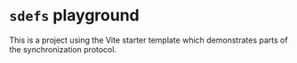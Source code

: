 # `sdefs` playground

This is a project using the Vite starter template which demonstrates parts of the synchronization protocol.
